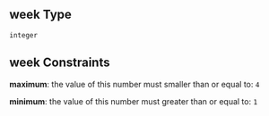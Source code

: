 ## week Type

`integer`

## week Constraints

**maximum**: the value of this number must smaller than or equal to: `4`

**minimum**: the value of this number must greater than or equal to: `1`
